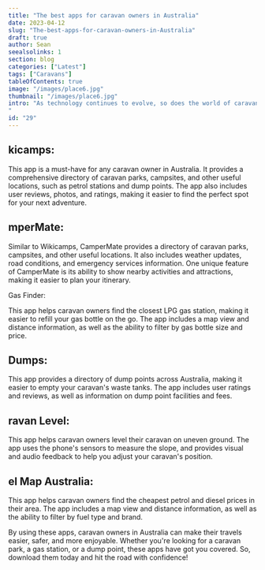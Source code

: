 ```yaml
---
title: "The best apps for caravan owners in Australia"
date: 2023-04-12
slug: "The-best-apps-for-caravan-owners-in-Australia"
draft: true
author: Sean
seealsolinks: 1
section: blog
categories: ["Latest"]
tags: ["Caravans"]
tableOfContents: true
image: "/images/place6.jpg"
thumbnail: "/images/place6.jpg"
intro: "As technology continues to evolve, so does the world of caravanning. Nowadays, there are plenty of apps available to help caravan owners in Australia make the most of their travels. Here are some of the best apps for caravan owners in Australia:
"
id: "29"
---
```


## kicamps:

This app is a must-have for any caravan owner in Australia. It provides a comprehensive directory of caravan parks, campsites, and other useful locations, such as petrol stations and dump points. The app also includes user reviews, photos, and ratings, making it easier to find the perfect spot for your next adventure.

## mperMate:

Similar to Wikicamps, CamperMate provides a directory of caravan parks, campsites, and other useful locations. It also includes weather updates, road conditions, and emergency services information. One unique feature of CamperMate is its ability to show nearby activities and attractions, making it easier to plan your itinerary.

Gas Finder:

This app helps caravan owners find the closest LPG gas station, making it easier to refill your gas bottle on the go. The app includes a map view and distance information, as well as the ability to filter by gas bottle size and price.

## Dumps:

This app provides a directory of dump points across Australia, making it easier to empty your caravan's waste tanks. The app includes user ratings and reviews, as well as information on dump point facilities and fees.

## ravan Level:

This app helps caravan owners level their caravan on uneven ground. The app uses the phone's sensors to measure the slope, and provides visual and audio feedback to help you adjust your caravan's position.

## el Map Australia:

This app helps caravan owners find the cheapest petrol and diesel prices in their area. The app includes a map view and distance information, as well as the ability to filter by fuel type and brand.

By using these apps, caravan owners in Australia can make their travels easier, safer, and more enjoyable. Whether you're looking for a caravan park, a gas station, or a dump point, these apps have got you covered. So, download them today and hit the road with confidence!

